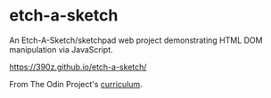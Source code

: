 # etch-a-sketch

An Etch-A-Sketch/sketchpad web project demonstrating HTML DOM manipulation via JavaScript.

https://390z.github.io/etch-a-sketch/

From The Odin Project's [curriculum](https://www.theodinproject.com/courses/web-development-101/lessons/etch-a-sketch-project).
